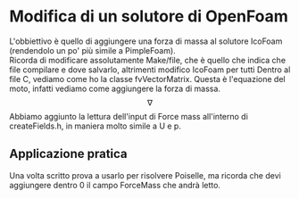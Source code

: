 # Modifica di un solutore di OpenFoam
L'obbiettivo è quello di aggiungere una forza di massa al solutore IcoFoam (rendendolo un po' più simile a PimpleFoam).  
Ricorda di modificare assolutamente Make/file, che è quello che indica che file compilare e dove salvarlo, altrimenti modifico IcoFoam per tutti
Dentro al file C, vediamo come ho la classe fvVectorMatrix. Questa è l'equazione del moto, infatti vediamo come aggiungere la forza di massa.   
$$   \nabla $$
Abbiamo aggiunto la lettura dell'input di Force mass all'interno di createFields.h, in maniera molto simile a U e p.  


## Applicazione pratica
Una volta scritto prova a usarlo per risolvere Poiselle, ma ricorda che devi aggiungere dentro 0 il campo ForceMass che andrà letto.
